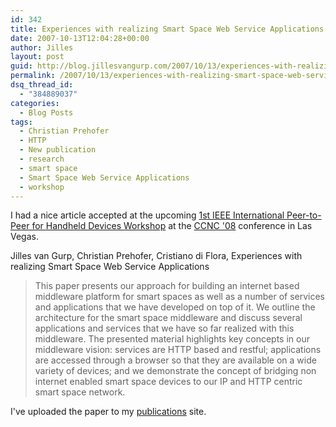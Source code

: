 ```yaml
---
id: 342
title: Experiences with realizing Smart Space Web Service Applications
date: 2007-10-13T12:04:28+00:00
author: Jilles
layout: post
guid: http://blog.jillesvangurp.com/2007/10/13/experiences-with-realizing-smart-space-web-service-applications/
permalink: /2007/10/13/experiences-with-realizing-smart-space-web-service-applications/
dsq_thread_id:
  - "384889037"
categories:
  - Blog Posts
tags:
  - Christian Prehofer
  - HTTP
  - New publication
  - research
  - smart space
  - Smart Space Web Service Applications
  - workshop
---
```

I had a nice article accepted at the upcoming [1st IEEE International Peer-to-Peer for Handheld Devices Workshop](http://cms.comsoc.org/CCNC_2008/Content/Home/Call_for_Papers_/P2P_HD_Workshop.html) at the [CCNC '08](http://www.ieee-ccnc.org/) conference in Las Vegas.

Jilles van Gurp, Christian Prehofer, Cristiano di Flora, Experiences with realizing Smart Space Web Service Applications

> 
> This paper presents our approach for building an internet based middleware platform for smart spaces as well as a number of services and applications that we have developed on top of it. We outline the architecture for the smart space middleware and discuss several applications and services that we have so far realized with this middleware. The presented material highlights key concepts in our middleware vision: services are HTTP based and restful; applications are accessed through a browser so that they are available on a wide variety of devices; and we demonstrate the concept of bridging non internet enabled smart space devices to our IP and HTTP centric smart space network.
> 

I've uploaded the paper to my [publications](http://publications.jillesvangurp.com) site.